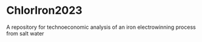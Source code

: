 # ChlorIron2023
A repository for technoeconomic analysis of an iron electrowinning process from salt water
